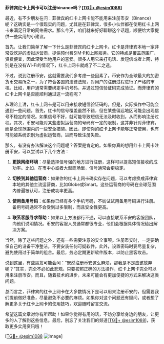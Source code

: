 **菲律宾红卡上网卡可以注册binance吗？[[TG💪+ @esim1088](https://t.me/s/esim1088)]**

最近，有不少朋友在问：菲律宾的红卡上网卡能不能用来注册币安（Binance）呢？这确实是一个很现实的问题，尤其是在菲律宾，很多小伙伴都在使用红卡上网卡来满足日常的网络需求。那么今天，咱们就来好好聊聊这个话题，顺便给大家提供一些实用的小建议。

首先，让我们简单了解一下什么是菲律宾的红卡上网卡。红卡是菲律宾本地一家非常受欢迎的虚拟运营商，提供预付费SIM卡和上网服务。它的特点是覆盖范围广、资费便宜，因此深受当地用户的喜爱。很多人用它来打电话、发短信或者上网，特别是在没有Wi-Fi的情况下，红卡上网卡就成了不二之选。

不过，说到注册币安，这就需要我们多考虑一些因素了。币安作为全球最大的加密货币交易所之一，为了符合各国的法律法规，对用户的注册过程进行了严格的审核。比如，用户通常需要绑定手机号码，并通过短信验证码完成验证。而菲律宾的红卡上网卡是否能顺利通过这一流程呢？

从理论上讲，红卡上网卡是可以用来接收短信验证码的。但是，实际操作中可能会遇到一些问题。首先，红卡的信号覆盖虽然不错，但在某些偏远地区可能会出现信号不稳定的情况。如果信号不好，就可能导致短信无法及时收到，从而影响注册过程。其次，币安可能对某些虚拟运营商的号码有一定的限制，这并非针对菲律宾，而是全球范围内的一些安全措施。因此，即使你的红卡上网卡能够正常使用，也有可能被系统识别为虚拟运营商，进而导致注册失败。

那么，有没有办法解决这个问题呢？答案是肯定的。如果你真的想用红卡上网卡注册币安，可以尝试以下几个方法：

1. **更换网络环境**：尽量选择信号强的地方进行注册，这样可以提高短信接收的成功率。比如，在市中心或者大型商场里，信号通常会更稳定。

2. **切换到其他运营商**：如果你的红卡上网卡确实存在问题，可以考虑换成菲律宾本地的其他主流运营商，比如Globe或Smart。这些运营商的号码在全球范围内普遍被认可，注册成功率更高。

3. **使用备用号码**：如果你已经有多个手机号码，不妨试试用备用号码进行注册。备用号码通常不会受到过多限制，而且安全性更高。

4. **联系客服寻求帮助**：如果以上方法都行不通，可以直接联系币安的客服团队，向他们说明情况。币安的客服人员通常都很专业，他们会根据具体情况给出解决方案。

当然，除了这些问题之外，还有一些需要注意的安全事项。注册币安时，一定要确保自己的设备干净整洁，不要安装任何可疑软件。此外，设置密码时要尽量复杂，避免使用过于简单的组合。最后，务必定期更新软件版本，以防止黑客攻击。

说到这里，有些朋友可能会问：“既然注册币安这么麻烦，那我是不是应该放弃呢？”其实，完全不必如此悲观。只要按照正确的方法操作，红卡上网卡完全可以用来注册币安。而且，随着技术的进步，未来可能会有更加便捷的方式来解决这类问题。

总而言之，菲律宾的红卡上网卡在大多数情况下是可以用来注册币安的，但需要我们提前做好准备，尽量避免不必要的麻烦。如果你对这个问题还有疑问，或者想了解更多关于红卡上网卡的使用技巧，欢迎随时留言交流。

希望这篇文章对你有所帮助！如果你觉得有用的话，不妨分享给身边的朋友，让更多的人了解到这些信息。最后，别忘了关注我们的频道[[TG💪+ @esim1088](https://t.me/s/esim1088)]，获取更多实用资讯哦！

[[TG💪+ @esim1088](https://t.me/s/esim1088) ![Image](https://i.postimg.cc/4NQfJmqS/Snipaste-2025-05-13-00-14-12.png)]